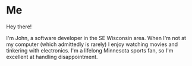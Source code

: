 # Me
 
Hey there!

I'm John, a software developer in the SE Wisconsin area. When I'm not at my computer (which admittedly is rarely) I enjoy watching movies and tinkering with electronics. I'm a lifelong Minnesota sports fan, so I'm excellent at handling disappointment.